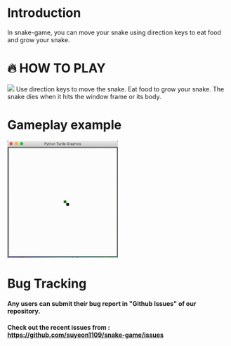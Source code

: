 
<p align="center">
</p>

# Introduction
In snake-game, you can move your snake using direction keys to eat food and grow your snake. 

# 🔥 HOW TO PLAY
<img src = "https://upload.wikimedia.org/wikipedia/commons/8/8c/Arrow_keys.jpg?raw=true">
Use direction keys to move the snake.
Eat food to grow your snake.
The snake dies when it hits the window frame or its body.


# Gameplay example
<img src = "/images/snakegame.gif?raw=true" width="50%">

# Bug Tracking

#### Any users can submit their bug report in "Github Issues" of our repository. 
#### Check out the recent issues from : https://github.com/suyeon1109/snake-game/issues
